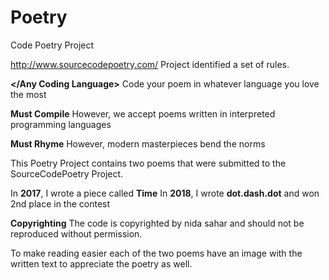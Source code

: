 # Poetry
Code Poetry Project

http://www.sourcecodepoetry.com/ Project identified a set of rules. 

**</Any Coding Language>** 
     Code your poem in whatever language you love the most
     
**Must Compile**
     However, we accept poems written in interpreted programming languages
 
**Must Rhyme**
     However, modern masterpieces bend the norms
   
This Poetry Project contains two poems that were submitted to the SourceCodePoetry Project. 

In **2017**, I wrote a piece called **Time** 
In **2018**, I wrote **dot.dash.dot** and won 2nd place in the contest


**Copyrighting**
The code is copyrighted by nida sahar and should not be reproduced without permission. 

To make reading easier each of the two poems have an image with the written text to appreciate the poetry as well. 



